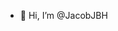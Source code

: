 - 👋 Hi, I’m @JacobJBH


<!---
JacobJBH/JacobJBH is a ✨ special ✨ repository because its `README.md` (this file) appears on your GitHub profile.
You can click the Preview link to take a look at your changes.
--->
